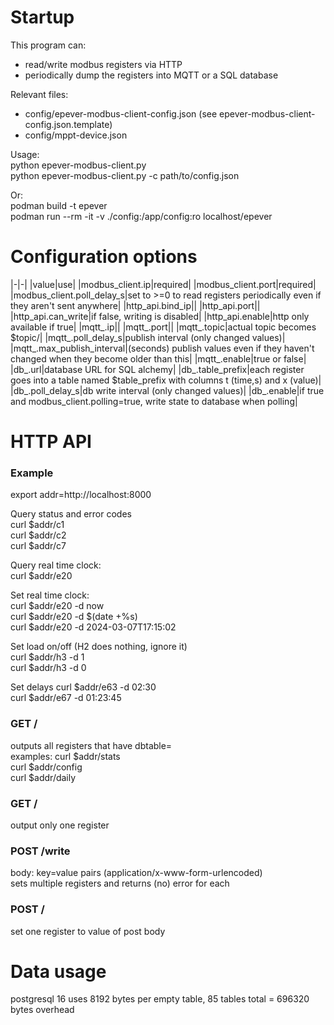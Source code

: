 # Startup

This program can:
- read/write modbus registers via HTTP  
- periodically dump the registers into MQTT or a SQL database  

Relevant files:  
- config/epever-modbus-client-config.json (see epever-modbus-client-config.json.template)
- config/mppt-device.json

Usage:  
python epever-modbus-client.py  
python epever-modbus-client.py -c path/to/config.json  

Or:  
podman build -t epever  
podman run --rm -it -v ./config:/app/config:ro localhost/epever  

# Configuration options

|-|-|
|value|use|
|modbus\_client.ip|required|
|modbus\_client.port|required|
|modbus\_client.poll\_delay\_s|set to >=0 to read registers periodically even if they aren't sent anywhere|
|http\_api.bind\_ip||
|http\_api.port||
|http\_api.can\_write|if false, writing is disabled|
|http\_api.enable|http only available if true|
|mqtt\_.ip||
|mqtt\_.port||
|mqtt\_.topic|actual topic becomes $topic/<id>|
|mqtt\_.poll\_delay\_s|publish interval (only changed values)|
|mqtt\_.max\_publish\_interval|(seconds) publish values even if they haven't changed when they become older than this|
|mqtt\_.enable|true or false|
|db\_.url|database URL for SQL alchemy|
|db\_.table\_prefix|each register goes into a table named $table\_prefix<id> with columns t (time,s) and x (value)|
|db\_.poll\_delay\_s|db write interval (only changed values)|
|db\_.enable|if true and modbus\_client.polling=true, write state to database when polling|

# HTTP API

### Example

export addr=http://localhost:8000  

Query status and error codes  
curl $addr/c1  
curl $addr/c2  
curl $addr/c7  

Query real time clock:  
curl $addr/e20

Set real time clock:  
curl $addr/e20 -d now  
curl $addr/e20 -d $(date +%s)  
curl $addr/e20 -d 2024-03-07T17:15:02  

Set load on/off (H2 does nothing, ignore it)  
curl $addr/h3 -d 1  
curl $addr/h3 -d 0  

Set delays
curl $addr/e63 -d 02:30  
curl $addr/e67 -d 01:23:45


### GET /<tablename>

outputs all registers that have dbtable=<tablename>  
examples:
curl $addr/stats  
curl $addr/config  
curl $addr/daily  

### GET /<id>

output only one register

### POST /write

body: key=value pairs (application/x-www-form-urlencoded)  
sets multiple registers and returns (no) error for each  

### POST /<id>

set one register to value of post body

# Data usage

postgresql 16 uses 8192 bytes per empty table, 85 tables total = 696320 bytes overhead  


